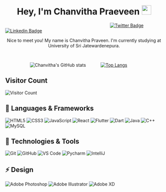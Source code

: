 
<h1 align="center">
Hey, I'm Chanvitha Praeveen <img alt="wave" src="https://raw.githubusercontent.com/MartinHeinz/MartinHeinz/master/wave.gif" width="30px">
</h1>

&nbsp;&nbsp;&nbsp;&nbsp;&nbsp;&nbsp;&nbsp;&nbsp;&nbsp;&nbsp;&nbsp;&nbsp;&nbsp;&nbsp;&nbsp;&nbsp;&nbsp;&nbsp;&nbsp;&nbsp;&nbsp;&nbsp;&nbsp;&nbsp;&nbsp;&nbsp;&nbsp;&nbsp;&nbsp;&nbsp;&nbsp;&nbsp;&nbsp;&nbsp;&nbsp;&nbsp;&nbsp;&nbsp;&nbsp;&nbsp;&nbsp;&nbsp;&nbsp;&nbsp;&nbsp;&nbsp;&nbsp;&nbsp;&nbsp;&nbsp;&nbsp;&nbsp;&nbsp;&nbsp;&nbsp;&nbsp;&nbsp;&nbsp;&nbsp;&nbsp;&nbsp;&nbsp;&nbsp;&nbsp;&nbsp;&nbsp;&nbsp;&nbsp;&nbsp;&nbsp;&nbsp;&nbsp;&nbsp;&nbsp;&nbsp;&nbsp;&nbsp;&nbsp;&nbsp;&nbsp;&nbsp;&nbsp;&nbsp;&nbsp;
[![Twitter Badge](https://img.shields.io/badge/-@ChanvithaP-1ca0f1?style=flat-square&labelColor=1ca0f1&logo=twitter&logoColor=white&align=center&link=https://twitter.com/ChanvithaP)](https://twitter.com/ChanvithaP)
[![Linkedin Badge](https://img.shields.io/badge/-Chanvitha_Praveen-blue?style=flat-square&logo=Linkedin&logoColor=white&link=https://www.linkedin.com/in/chanvitha-praveen-39a09920b/)](https://www.linkedin.com/in/chanvitha-praveen-39a09920b/)

<p align="center">Nice to meet you! My name is Chanvitha Praveen. I'm currently studying at University of Sri Jatewardenepura.</p> <br>

&nbsp;&nbsp;&nbsp;&nbsp;&nbsp;&nbsp;&nbsp;&nbsp;&nbsp;&nbsp;&nbsp;&nbsp;&nbsp;&nbsp;&nbsp;&nbsp;&nbsp;&nbsp;&nbsp;&nbsp;![Chanvitha's GitHub stats](https://github-readme-stats.vercel.app/api?username=chanvitha-hub&theme=algolia&show_icons=true)&nbsp;&nbsp;&nbsp;&nbsp;&nbsp;&nbsp;&nbsp;&nbsp;&nbsp;&nbsp;&nbsp;&nbsp;[![Top Langs](https://github-readme-stats.vercel.app/api/top-langs/?username=chanvitha-hub&theme=cobalt&show_icons=true)](https://github.com/chanvitha-hub/github-readme-stats)

## Visitor Count 
![Visitor Count](https://profile-counter.glitch.me/chanvitha-hub/count.svg)

## 🔭 Languages & Frameworks
![HTML5](https://img.shields.io/badge/-HTML5-%23E44D27?style=flat-square&logo=html5&logoColor=ffffff)
![CSS3](https://img.shields.io/badge/-CSS3-%231572B6?style=flat-square&logo=css3)
![JavaScript](https://img.shields.io/badge/-JavaScript-black?style=flat-square&logo=javascript)
![React](https://img.shields.io/badge/-React-%23282C34?style=flat-square&logo=react)
![Flutter](https://img.shields.io/badge/-flutter-1d1d1d?style=flat-square&logo=flutter)
![Dart](https://img.shields.io/badge/-dart-grey?style=flat-square&logo=dart)
![Java](https://img.shields.io/badge/Java-orange?style=flat&logo=java&logoColor=white)
![C++](https://img.shields.io/badge/cpp-blue?style=flat&logo=cpp&logo=cpp&Color=white)
![MySQL](https://img.shields.io/badge/-MySQL-white?style=flat-square&logo=mysql)

## 🔧 Technologies & Tools
![Git](https://img.shields.io/badge/-Git-black?style=flat-square&logo=git)
![GitHub](https://img.shields.io/badge/-GitHub-181717?style=flat-square&logo=github)
![VS Code](http://img.shields.io/badge/-VS%20Code-007ACC?style=flat-square&logo=visual-studio-code)
![Pycharm](http://img.shields.io/badge/-Pycharm-green?style=flat-square&logo=pycharm)
![IntelliJ](http://img.shields.io/badge/-IntelliJ-red?style=flat-square&logo=intelliJ)

## ⚡ Design
![Adobe Photoshop](http://img.shields.io/badge/-Abode%20Photoshop-blue?style=flat-square&logo=adobe-photoshop&logoColor=ffffff)
![Adobe Illustrator](http://img.shields.io/badge/-Abode%20Illustrator-orange?style=flat-square&logo=adobe-illustrator&logoColor=ffffff)
![Adobe XD](http://img.shields.io/badge/-Abode%20XD-purple?style=flat-square&logo=adobe-XD&logoColor=ffffff)
